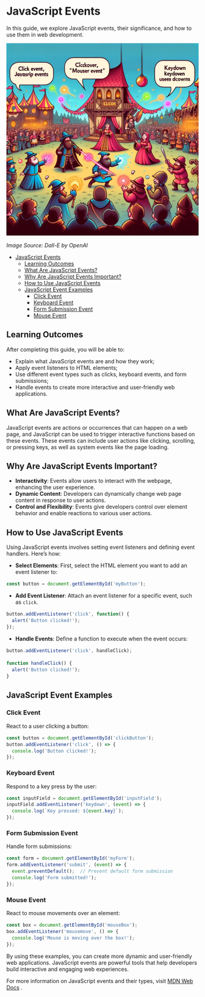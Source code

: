 # JavaScript Events

In this guide, we explore JavaScript events, their significance, and how to use them in web development.

![JS Events](JS-Events.webp)

*Image Source: Dall-E by OpenAI*

- [JavaScript Events](#javascript-events)
  - [Learning Outcomes](#learning-outcomes)
  - [What Are JavaScript Events?](#what-are-javascript-events)
  - [Why Are JavaScript Events Important?](#why-are-javascript-events-important)
  - [How to Use JavaScript Events](#how-to-use-javascript-events)
  - [JavaScript Event Examples](#javascript-event-examples)
    - [Click Event](#click-event)
    - [Keyboard Event](#keyboard-event)
    - [Form Submission Event](#form-submission-event)
    - [Mouse Event](#mouse-event)

## Learning Outcomes

After completing this guide, you will be able to:

- Explain what JavaScript events are and how they work;
- Apply event listeners to HTML elements;
- Use different event types such as clicks, keyboard events, and form submissions;
- Handle events to create more interactive and user-friendly web applications.

## What Are JavaScript Events?

JavaScript events are actions or occurrences that can happen on a web page, and JavaScript can be used to trigger interactive functions based on these events. These events can include user actions like clicking, scrolling, or pressing keys, as well as system events like the page loading.

## Why Are JavaScript Events Important?

- **Interactivity**: Events allow users to interact with the webpage, enhancing the user experience.
- **Dynamic Content**: Developers can dynamically change web page content in response to user actions.
- **Control and Flexibility**: Events give developers control over element behavior and enable reactions to various user actions.

## How to Use JavaScript Events

Using JavaScript events involves setting event listeners and defining event handlers. Here’s how:

- **Select Elements**: First, select the HTML element you want to add an event listener to:

```javascript
const button = document.getElementById('myButton');
```

- **Add Event Listener**: Attach an event listener for a specific event, such as `click`.

```javascript
button.addEventListener('click', function() {
  alert('Button clicked!');
});

```

- **Handle Events**: Define a function to execute when the event occurs:

```javascript
button.addEventListener('click', handleClick);

function handleClick() {
  alert('Button clicked!');
}

```

## JavaScript Event Examples

### Click Event

React to a user clicking a button:

```javascript
const button = document.getElementById('clickButton');
button.addEventListener('click', () => {
  console.log('Button clicked!');
});
```

### Keyboard Event

Respond to a key press by the user:

```javascript
const inputField = document.getElementById('inputField');
inputField.addEventListener('keydown', (event) => {
  console.log(`Key pressed: ${event.key}`);
});
```

### Form Submission Event

Handle form submissions:

```javascript
const form = document.getElementById('myForm');
form.addEventListener('submit', (event) => {
  event.preventDefault();  // Prevent default form submission
  console.log('Form submitted!');
});

```

### Mouse Event

React to mouse movements over an element:

```javascript
const box = document.getElementById('mouseBox');
box.addEventListener('mousemove', () => {
  console.log('Mouse is moving over the box!');
});
```

By using these examples, you can create more dynamic and user-friendly web applications. JavaScript events are powerful tools that help developers build interactive and engaging web experiences.

For more information on JavaScript events and their types, visit [MDN Web Docs](https://developer.mozilla.org/en-US/docs/Web/Events) .
